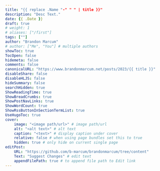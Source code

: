 ```yaml
---
title: "{{ replace .Name "-" " " | title }}"
description: "Desc Text."
date: {{ .Date }}
draft: true
# weight: 1
# aliases: ["/first"]
tags: [""]
author: "Brandon Marcum"
# author: ["Me", "You"] # multiple authors
showToc: true
TocOpen: false
hidemeta: false
comments: false
canonicalURL: "https://www.brandonmarcum.net/posts/2023/{{ title }}"
disableShare: false
disableHLJS: false
hideSummary: false
searchHidden: true
ShowReadingTime: true
ShowBreadCrumbs: true
ShowPostNavLinks: true
ShowWordCount: true
ShowRssButtonInSectionTermList: true
UseHugoToc: true
cover:
    image: "<image path/url>" # image path/url
    alt: "<alt text>" # alt text
    caption: "<text>" # display caption under cover
    relative: false # when using page bundles set this to true
    hidden: true # only hide on current single page
editPost:
    URL: "https://github.com/b-marcum/brandonmarcum/tree/content"
    Text: "Suggest Changes" # edit text
    appendFilePath: true # to append file path to Edit link
---
```

